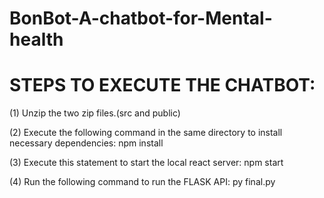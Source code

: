 # BonBot-A-chatbot-for-Mental-health

# STEPS TO EXECUTE THE CHATBOT:

(1) Unzip the two zip files.(src and public)

(2) Execute the following command in the same directory to install necessary dependencies:
    npm install
    
(3) Execute this statement to start the local react server:
    npm start
    
(4) Run the following command to run the FLASK API:
    py final.py
    
